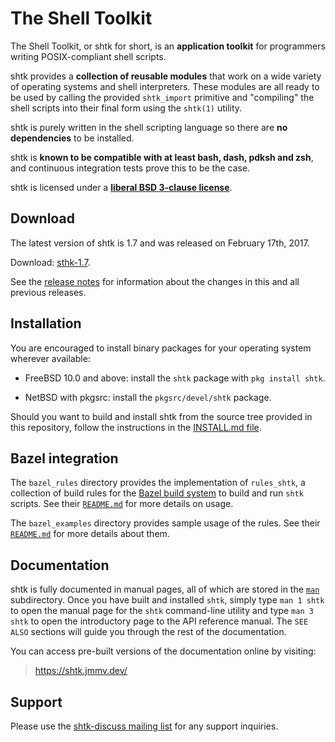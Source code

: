 The Shell Toolkit
=================

The Shell Toolkit, or shtk for short, is an **application toolkit**
for programmers writing POSIX-compliant shell scripts.

shtk provides a **collection of reusable modules** that work on a wide
variety of operating systems and shell interpreters.  These modules are all
ready to be used by calling the provided `shtk_import` primitive and
"compiling" the shell scripts into their final form using the `shtk(1)`
utility.

shtk is purely written in the shell scripting language so there are **no
dependencies** to be installed.

shtk is **known to be compatible with at least bash, dash, pdksh and zsh**,
and continuous integration tests prove this to be the case.

shtk is licensed under a **[liberal BSD 3-clause license](LICENSE)**.


Download
--------

The latest version of shtk is 1.7 and was released on February 17th, 2017.

Download: [sthk-1.7](../../releases/tag/shtk-1.7).

See the [release notes](NEWS.md) for information about the changes in this
and all previous releases.


Installation
------------

You are encouraged to install binary packages for your operating system
wherever available:

* FreeBSD 10.0 and above: install the `shtk` package with `pkg install
  shtk`.

* NetBSD with pkgsrc: install the `pkgsrc/devel/shtk` package.

Should you want to build and install shtk from the source tree provided in
this repository, follow the instructions in the
[INSTALL.md file](INSTALL.md).


Bazel integration
-----------------

The `bazel_rules` directory provides the implementation of `rules_shtk`, a
collection of build rules for the [Bazel build system](https://bazel.build/)
to build and run `shtk` scripts.  See their [`README.md`](bazel_rules/README.md)
for more details on usage.

The `bazel_examples` directory provides sample usage of the rules.  See their
[`README.md`](bazel_examples/README.md) for more details about them.


Documentation
-------------

shtk is fully documented in manual pages, all of which are stored in the
[`man`](man) subdirectory.  Once you have built and installed `shtk`,
simply type `man 1 shtk` to open the manual page for the `shtk`
command-line utility and type `man 3 shtk` to open the introductory page to
the API reference manual.  The `SEE ALSO` sections will guide you through
the rest of the documentation.

You can access pre-built versions of the documentation online by visiting:

> <https://shtk.jmmv.dev/>


Support
-------

Please use the
[shtk-discuss mailing list](https://groups.google.com/forum/#!forum/shtk-discuss)
for any support inquiries.
